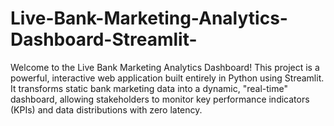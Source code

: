 # Live-Bank-Marketing-Analytics-Dashboard-Streamlit-
Welcome to the Live Bank Marketing Analytics Dashboard! This project is a powerful, interactive web application built entirely in Python using Streamlit. It transforms static bank marketing data into a dynamic, "real-time" dashboard, allowing stakeholders to monitor key performance indicators (KPIs) and data distributions with zero latency.
